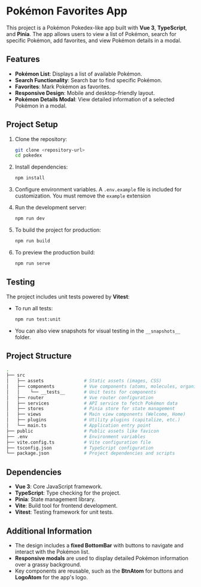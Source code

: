 # Pokémon Favorites App

This project is a Pokémon Pokedex-like app built with **Vue 3**, **TypeScript**, and **Pinia**. The app allows users to view a list of Pokémon, search for specific Pokémon, add favorites, and view Pokémon details in a modal.

## Features

- **Pokémon List**: Displays a list of available Pokémon.
- **Search Functionality**: Search bar to find specific Pokémon.
- **Favorites**: Mark Pokémon as favorites.
- **Responsive Design**: Mobile and desktop-friendly layout.
- **Pokémon Details Modal**: View detailed information of a selected Pokémon in a modal.

## Project Setup

1. Clone the repository:

   ```bash
   git clone <repository-url>
   cd pokedex
   ```

2. Install dependencies:

   ```bash
   npm install
   ```

3. Configure environment variables. A `.env.example` file is included for customization. You must remove the `example` extension

4. Run the development server:

   ```bash
   npm run dev
   ```

5. To build the project for production:

   ```bash
   npm run build
   ```

6. To preview the production build:
   ```bash
   npm run serve
   ```

## Testing

The project includes unit tests powered by **Vitest**:

- To run all tests:

  ```bash
  npm run test:unit
  ```

- You can also view snapshots for visual testing in the `__snapshots__` folder.

## Project Structure

```bash
.
├── src
│   ├── assets               # Static assets (images, CSS)
│   ├── components           # Vue components (atoms, molecules, organisms)
│   │    └── __tests__       # Unit tests for components
│   ├── router               # Vue router configuration
│   ├── services             # API service to fetch Pokémon data
│   ├── stores               # Pinia store for state management
│   ├── views                # Main view components (Welcome, Home)
│   ├── plugins              # Utility plugins (capitalize, etc.)
│   └── main.ts              # Application entry point
├── public                   # Public assets like favicon
├── .env                     # Environment variables
├── vite.config.ts           # Vite configuration file
├── tsconfig.json            # TypeScript configuration
└── package.json             # Project dependencies and scripts
```

## Dependencies

- **Vue 3**: Core JavaScript framework.
- **TypeScript**: Type checking for the project.
- **Pinia**: State management library.
- **Vite**: Build tool for frontend development.
- **Vitest**: Testing framework for unit tests.

## Additional Information

- The design includes a **fixed BottomBar** with buttons to navigate and interact with the Pokémon list.
- **Responsive modals** are used to display detailed Pokémon information over a grassy background.
- Key components are reusable, such as the **BtnAtom** for buttons and **LogoAtom** for the app's logo.
